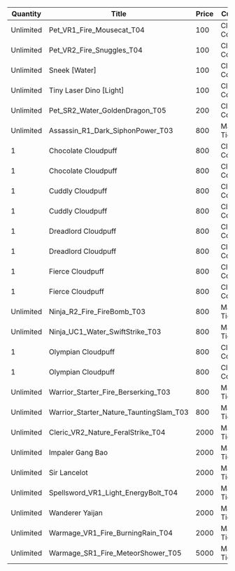 | Quantity | Title | Price | Currency |  Requirement |
| -------- | ----- | ----- | -------- |  ----------- |
| Unlimited | Pet_VR1_Fire_Mousecat_T04 | 100 | Cloudpuff Cookies |  |
| Unlimited | Pet_VR2_Fire_Snuggles_T04 | 100 | Cloudpuff Cookies |  |
| Unlimited | Sneek [Water] | 100 | Cloudpuff Cookies |  |
| Unlimited | Tiny Laser Dino [Light] | 100 | Cloudpuff Cookies |  |
| Unlimited | Pet_SR2_Water_GoldenDragon_T05 | 200 | Cloudpuff Cookies |  |
| Unlimited | Assassin_R1_Dark_SiphonPower_T03 | 800 | Magic Tickets |  |
| 1 | Chocolate Cloudpuff | 800 | Cloudpuff Cookies |  |
| 1 | Chocolate Cloudpuff | 800 | Cloudpuff Cookies |  |
| 1 | Cuddly Cloudpuff | 800 | Cloudpuff Cookies |  |
| 1 | Cuddly Cloudpuff | 800 | Cloudpuff Cookies |  |
| 1 | Dreadlord Cloudpuff | 800 | Cloudpuff Cookies |  |
| 1 | Dreadlord Cloudpuff | 800 | Cloudpuff Cookies |  |
| 1 | Fierce Cloudpuff | 800 | Cloudpuff Cookies |  |
| 1 | Fierce Cloudpuff | 800 | Cloudpuff Cookies |  |
| Unlimited | Ninja_R2_Fire_FireBomb_T03 | 800 | Magic Tickets |  |
| Unlimited | Ninja_UC1_Water_SwiftStrike_T03 | 800 | Magic Tickets |  |
| 1 | Olympian Cloudpuff | 800 | Cloudpuff Cookies |  |
| 1 | Olympian Cloudpuff | 800 | Cloudpuff Cookies |  |
| Unlimited | Warrior_Starter_Fire_Berserking_T03 | 800 | Magic Tickets |  |
| Unlimited | Warrior_Starter_Nature_TauntingSlam_T03 | 800 | Magic Tickets |  |
| Unlimited | Cleric_VR2_Nature_FeralStrike_T04 | 2000 | Magic Tickets |  |
| Unlimited | Impaler Gang Bao | 2000 | Magic Tickets |  |
| Unlimited | Sir Lancelot | 2000 | Magic Tickets |  |
| Unlimited | Spellsword_VR1_Light_EnergyBolt_T04 | 2000 | Magic Tickets |  |
| Unlimited | Wanderer Yaijan | 2000 | Magic Tickets |  |
| Unlimited | Warmage_VR1_Fire_BurningRain_T04 | 2000 | Magic Tickets |  |
| Unlimited | Warmage_SR1_Fire_MeteorShower_T05 | 5000 | Magic Tickets |  |

